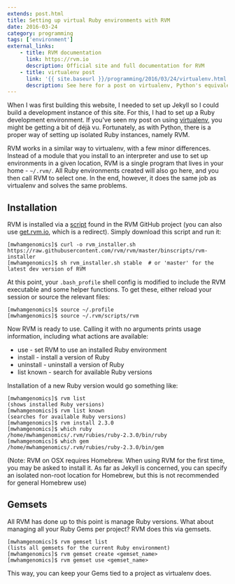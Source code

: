 ```yaml
---
extends: post.html
title: Setting up virtual Ruby environments with RVM
date: 2016-03-24
category: programming
tags: ['environment']
external_links:
    - title: RVM documentation
      link: https://rvm.io
      description: Official site and full documentation for RVM
    - title: virtualenv post
      link: '{{ site.baseurl }}/programming/2016/03/24/virtualenv.html'
      description: See here for a post on virtualenv, Python's equivalent of RVM
---
```


When I was first building this website, I needed to set up Jekyll so I could build a development instance of this site.
For this, I had to set up a Ruby development environment. If you've seen my post on using
[virtualenv](/programming/2016/03/24/virtualenv.html), you might be getting a bit of déjà vu. Fortunately, as with
Python, there is a proper way of setting up isolated Ruby instances, namely RVM.

RVM works in a similar way to virtualenv, with a few minor differences. Instead of a module that you install to an
interpreter and use to set up environments in a given location, RVM is a single program that lives in your home -
`~/.rvm/`. All Ruby environments created will also go here, and you then call RVM to select one. In the end, however, it
does the same job as virtualenv and solves the same problems.

## Installation
RVM is installed via a [script](https://raw.githubusercontent.com/rvm/rvm/master/binscripts/rvm-installer) found in the
RVM GitHub project (you can also use [get.rvm.io](http://get.rvm.io), which is a redirect). Simply download this script
and run it:

    [mwhamgenomics]$ curl -o rvm_installer.sh https://raw.githubusercontent.com/rvm/rvm/master/binscripts/rvm-installer
    [mwhamgenomics]$ sh rvm_installer.sh stable  # or 'master' for the latest dev version of RVM

At this point, your `.bash_profile` shell config is modified to include the RVM executable and some helper functions. To
get these, either reload your session or source the relevant files:

    [mwhamgenomics]$ source ~/.profile
    [mwhamgenomics]$ source ~/.rvm/scripts/rvm

Now RVM is ready to use. Calling it with no arguments prints usage information, including what actions are available:
- use - set RVM to use an installed Ruby environment
- install - install a version of Ruby
- uninstall - uninstall a version of Ruby
- list known - search for available Ruby versions

Installation of a new Ruby version would go something like:

    [mwhamgenomics]$ rvm list
    (shows installed Ruby versions)
    [mwhamgenomics]$ rvm list known
    (searches for available Ruby versions)
    [mwhamgenomics]$ rvm install 2.3.0
    [mwhamgenomics]$ which ruby
    /home/mwhamgenomics/.rvm/rubies/ruby-2.3.0/bin/ruby
    [mwhamgenomics]$ which gem
    /home/mwhamgenomics/.rvm/rubies/ruby-2.3.0/bin/gem

(Note: RVM on OSX requires Homebrew. When using RVM for the first time, you may be asked to install it. As far as Jekyll
is concerned, you can specify an isolated non-root location for Homebrew, but this is not recommended for general
Homebrew use)


## Gemsets
All RVM has done up to this point is manage Ruby versions. What about managing all your Ruby Gems per project? RVM does
this via gemsets.

    [mwhamgenomics]$ rvm gemset list
    (lists all gemsets for the current Ruby environment)
    [mwhamgenomics]$ rvm gemset create <gemset_name>
    [mwhamgenomics]$ rvm gemset use <gemset_name>

This way, you can keep your Gems tied to a project as virtualenv does.
